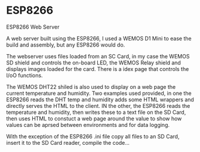# ESP8266
ESP8266 Web Server

A web server built using the ESP8266, I used a WEMOS D1 Mini to ease the build and assembly, but any ESP8266 would do.

The webserver uses files loaded from an SC Card, in my case the WEMOS SD shield and controls the on-board LED, the WEMOS Relay shield and
displays images loaded for the card. There is a idex page that controls the I/oO functions.

The WEMOS DHT22 shiled is also used to display on a web page the current temperature and humidity. Two examples used provided, in one the ESP8266
reads the DHT temp and humidity adds some HTML wrappers and directly serves the HTML to the client. IN the other, the ESP8266 reads the
temperature and humidity, then writes these to a text file on the SD Card, then uses HTML to constuct a web page around the value to
show how values can be aprsed between environments and for data logging.

With the exception of the ESP8266 .ini file copy all files to an SD Card, insert it to the SD Card reader, compile the code...
